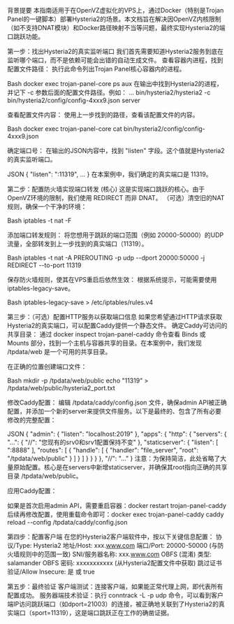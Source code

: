 
背景提要
本指南适用于在OpenVZ虚拟化的VPS上，通过Docker（特别是Trojan Panel的一键脚本）部署Hysteria2的场景。本文档旨在解决因OpenVZ内核限制（如不支持DNAT模块）和Docker路径映射不当等问题，最终实现Hysteria2的端口跳跃功能。

第一步：找出Hysteria2的真实监听端口
我们首先需要知道Hysteria2服务到底在监听哪个端口，而不是依赖可能会出错的自动生成文件。
查看容器内进程，找到配置文件路径： 执行此命令列出Trojan Panel核心容器内的进程。

 Bash
docker exec trojan-panel-core ps aux
 在输出中找到Hysteria2的进程，并记下 -c 参数后面的配置文件路径。例如： ... bin/hysteria2/hysteria2 -c bin/hysteria2/config/config-4xxx9.json server


查看配置文件内容： 使用上一步找到的路径，查看该配置文件的内容。

 Bash
docker exec trojan-panel-core cat bin/hysteria2/config/config-4xxx9.json


确定端口号： 在输出的JSON内容中，找到 "listen" 字段。这个值就是Hysteria2的真实监听端口。

 JSON
{
   "listen": ":11319",
   ...
}
 在本案例中，我们确定的真实端口是 11319。



第二步：配置防火墙实现端口转发 (核心)
这是实现端口跳跃的核心。由于OpenVZ环境的限制，我们使用 REDIRECT 而非 DNAT。
（可选）清空旧的NAT规则，确保一个干净的环境：

 Bash
iptables -t nat -F


添加端口转发规则： 将您想用于跳跃的端口范围（例如 20000-50000）的UDP流量，全部转发到上一步找到的真实端口（11319）。

 Bash
iptables -t nat -A PREROUTING -p udp --dport 20000:50000 -j REDIRECT --to-port 11319


保存防火墙规则，使其在VPS重启后依然生效： 根据系统提示，可能需要使用 iptables-legacy-save。

 Bash
iptables-legacy-save > /etc/iptables/rules.v4



第三步：（可选）配置HTTP服务以获取端口信息
如果您希望通过HTTP请求获取Hysteria2的真实端口，可以配置Caddy提供一个静态文件。
确定Caddy可访问的共享目录： 通过 docker inspect trojan-panel-caddy 命令查看 Binds 或 Mounts 部分，找到一个主机与容器共享的目录。在本案例中，我们发现 /tpdata/web 是一个可用的共享目录。


在正确的位置创建端口文件：

 Bash
mkdir -p /tpdata/web/public
echo "11319" > /tpdata/web/public/hysteria2_port.txt


修改Caddy配置： 编辑 /tpdata/caddy/config.json 文件，确保admin API被正确配置，并添加一个新的server来提供文件服务。以下是最终的、包含了所有必要修改的完整配置：

 JSON
{
    "admin": {
        "listen": "localhost:2019"
    },
    "apps": {
        "http": {
            "servers": {
                "...": {
                    "//": "您现有的srv0和srv1配置保持不变"
                },
                "staticserver": {
                    "listen": [ ":8888" ],
                    "routes": [
                        {
                            "handle": [
                                {
                                    "handler": "file_server",
                                    "root": "/tpdata/web/public"
                                }
                            ]
                        }
                    ]
                }
            }
        }
    },
    "//": "..."
}
 注意：为保持简洁，此处省略了大量原始配置。核心是在servers中新增staticserver，并确保其root指向正确的共享目录 /tpdata/web/public。


应用Caddy配置：


如果是首次启用admin API，需要重启容器：docker restart trojan-panel-caddy
后续再修改配置，使用重载命令即可：docker exec trojan-panel-caddy caddy reload --config /tpdata/caddy/config.json

第四步：配置客户端
在您的Hysteria2客户端软件中，按以下关键信息配置：
协议/Type: Hysteria2
地址/Host: xxx.www.com
端口/Port: 20000-50000 (与防火墙规则中的范围一致)
SNI/服务器名称: xxx.www.com
OBFS (混淆) 类型: salamander
OBFS 密码: xxxxxxxxxxx (从Hysteria2配置文件中获取)
跳过证书验证/Allow Insecure: 是 或 true

第五步：最终验证
客户端测试：连接客户端，如果能正常代理上网，即代表所有配置成功。
服务器端技术验证：执行 conntrack -L -p udp 命令，可以看到客户端IP访问跳跃端口（如dport=21003）的连接，被正确地关联到了Hysteria2的真实端口（sport=11319），这是端口跳跃正在工作的确凿证据。

